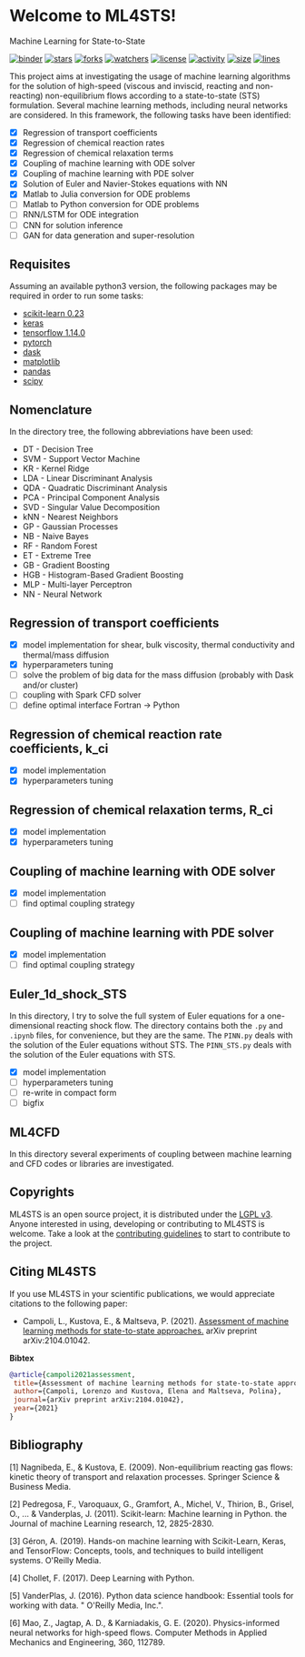 Welcome to ML4STS!
==================

Machine Learning for State-to-State

[![binder](https://mybinder.org/badge_logo.svg)](https://mybinder.org/v2/gh/lkampoli/ML4STS/HEAD)
[![stars](https://img.shields.io/github/stars/lkampoli/ML4STS?color=yellow&style=plastic)](https://github.com/lkampoli/ML4STS/stargazers)
[![forks](https://img.shields.io/github/forks/lkampoli/ML4STS?style=plastic)](https://github.com/lkampoli/ML4STS/network/members)
[![watchers](https://img.shields.io/github/watchers/lkampoli/ML4STS?color=green&style=plastic)](https://github.com/lkampoli/ML4STS/watchers)
[![license](https://img.shields.io/github/license/lkampoli/ML4STS?color=orange&style=plastic)](https://github.com/lkampoli/ML4STS/blob/master/LICENSE)
[![activity](https://img.shields.io/github/commit-activity/m/lkampoli/ML4STS?color=red&style=plastic)](https://github.com/lkampoli/ML4STS/graphs/commit-activity)
[![size](https://img.shields.io/github/languages/code-size/lkampoli/ML4STS?color=violet&style=plastic)]()
[![lines](https://img.shields.io/tokei/lines/github/lkampoli/ML4STS?color=pink&style=plastic)]()

This project aims at investigating the usage of machine learning
algorithms for the solution of high-speed (viscous and inviscid,
reacting and non-reacting) non-equilibrium flows according to a
state-to-state (STS) formulation. Several machine learning methods,
including neural networks are considered. In this framework,
the following tasks have been identified:

- [x] Regression of transport coefficients
- [x] Regression of chemical reaction rates
- [x] Regression of chemical relaxation terms
- [x] Coupling of machine learning with ODE solver
- [x] Coupling of machine learning with PDE solver
- [x] Solution of Euler and Navier-Stokes equations with NN
- [x] Matlab to Julia conversion for ODE problems
- [ ] Matlab to Python conversion for ODE problems
- [ ] RNN/LSTM for ODE integration
- [ ] CNN for solution inference
- [ ] GAN for data generation and super-resolution

## Requisites
Assuming an available python3 version, the following 
packages may be required in order to run some tasks:

* [scikit-learn 0.23](https://scikit-learn.org/stable/)
* [keras](https://keras.io/)
* [tensorflow 1.14.0](https://www.tensorflow.org/)
* [pytorch](https://pytorch.org/)
* [dask](https://dask.org/)
* [matplotlib](https://matplotlib.org/)
* [pandas](https://pandas.pydata.org/)
* [scipy](https://www.scipy.org/)

## Nomenclature
In the directory tree, the following abbreviations have been used:

* DT  - Decision Tree
* SVM - Support Vector Machine
* KR  - Kernel Ridge
* LDA - Linear Discriminant Analysis
* QDA - Quadratic Discriminant Analysis
* PCA - Principal Component Analysis
* SVD - Singular Value Decomposition
* kNN - Nearest Neighbors
* GP  - Gaussian Processes
* NB  - Naive Bayes
* RF  - Random Forest
* ET  - Extreme Tree
* GB  - Gradient Boosting
* HGB - Histogram-Based Gradient Boosting
* MLP - Multi-layer Perceptron
* NN  - Neural Network

## Regression of transport coefficients
- [x] model implementation for shear, bulk viscosity, thermal conductivity and thermal/mass diffusion
- [x] hyperparameters tuning
- [ ] solve the problem of big data for the mass diffusion (probably with Dask and/or cluster)
- [ ] coupling with Spark CFD solver
- [ ] define optimal interface Fortran -> Python

## Regression of chemical reaction rate coefficients, k_ci
- [x] model implementation
- [x] hyperparameters tuning

## Regression of chemical relaxation terms, R_ci
- [x] model implementation
- [x] hyperparameters tuning

## Coupling of machine learning with ODE solver
- [x] model implementation
- [ ] find optimal coupling strategy

## Coupling of machine learning with PDE solver
- [x] model implementation
- [ ] find optimal coupling strategy

## Euler_1d_shock_STS
In this directory, I try to solve the full system of Euler equations for a one-dimensional reacting shock flow.
The directory contains both the `.py` and `.ipynb` files, for convenience, but they are the same.
The `PINN.py` deals with the solution of the Euler equations without STS.
The `PINN_STS.py` deals with the solution of the Euler equations with STS.

- [x] model implementation
- [ ] hyperparameters tuning
- [ ] re-write in compact form
- [ ] bigfix

## ML4CFD
In this directory several experiments of coupling between 
machine learning and CFD codes or libraries are investigated.

<!-- ## Useful Links
     https://machinelearningmastery.com/multi-output-regression-models-with-python/
     https://machinelearningmastery.com/deep-learning-models-for-multi-output-regression/
     https://scikit-learn.org/stable/modules/multiclass.html#multiclass-and-multilabel-algorithms -->

## Copyrights
ML4STS is an open source project, it is distributed under the
[LGPL v3](https://www.gnu.org/licenses/lgpl-3.0.en.html). Anyone interested in
using, developing or contributing to ML4STS is welcome. Take a look at the
[contributing guidelines](CONTRIBUTING.md) to start to contribute to the project.

## Citing ML4STS
If you use ML4STS in your scientific publications, we would appreciate citations to the following paper:

* Campoli, L., Kustova, E., & Maltseva, P. (2021). [Assessment of machine learning methods for state-to-state approaches.](https://arxiv.org/pdf/2104.01042.pdf) arXiv preprint arXiv:2104.01042.

**Bibtex**
```bibtex
@article{campoli2021assessment,
 title={Assessment of machine learning methods for state-to-state approaches},
 author={Campoli, Lorenzo and Kustova, Elena and Maltseva, Polina},
 journal={arXiv preprint arXiv:2104.01042},
 year={2021}
}
```

## Bibliography
[1] Nagnibeda, E., & Kustova, E. (2009). Non-equilibrium reacting gas flows: kinetic theory of transport and relaxation processes. Springer Science & Business Media.

[2] Pedregosa, F., Varoquaux, G., Gramfort, A., Michel, V., Thirion, B., Grisel, O., ... & Vanderplas, J. (2011). Scikit-learn: Machine learning in Python. the Journal of machine Learning research, 12, 2825-2830.

[3] Géron, A. (2019). Hands-on machine learning with Scikit-Learn, Keras, and TensorFlow: Concepts, tools, and techniques to build intelligent systems. O'Reilly Media.

[4] Chollet, F. (2017). Deep Learning with Python.

[5] VanderPlas, J. (2016). Python data science handbook: Essential tools for working with data. " O'Reilly Media, Inc.".

[6] Mao, Z., Jagtap, A. D., & Karniadakis, G. E. (2020). Physics-informed neural networks for high-speed flows. Computer Methods in Applied Mechanics and Engineering, 360, 112789.
